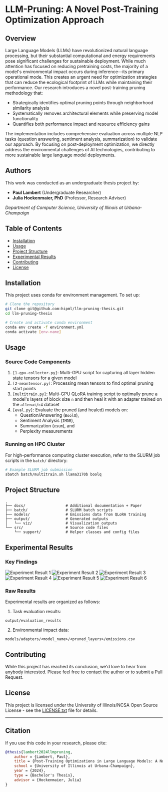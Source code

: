 # LLM-Pruning: A Novel Post-Training Optimization Approach

## Overview
Large Language Models (LLMs) have revolutionized natural language processing, but their substantial computational and energy requirements pose significant challenges for sustainable deployment. While much attention has focused on reducing pretraining costs, the majority of a model's environmental impact occurs during inference—its primary operational mode. This creates an urgent need for optimization strategies that can reduce the ecological footprint of LLMs while maintaining their performance.
Our research introduces a novel post-training pruning methodology that:

* Strategically identifies optimal pruning points through neighborhood similarity analysis
* Systematically removes architectural elements while preserving model functionality
* Quantifies both performance impact and resource efficiency gains

The implementation includes comprehensive evaluation across multiple NLP tasks (question answering, sentiment analysis, summarization) to validate our approach. By focusing on post-deployment optimization, we directly address the environmental challenges of AI technologies, contributing to more sustainable large language model deployments.

## Authors
This work was conducted as an undergraduate thesis project by:
- **Paul Lambert** (Undergraduate Researcher)
- **Julia Hockenmaier, PhD** (Professor, Research Adviser)

*Department of Computer Science, University of Illinois at Urbana-Champaign*

## Table of Contents
- [Installation](#installation)
- [Usage](#usage)
- [Project Structure](#project-structure)
- [Experimental Results](#experimental-results)
- [Contributing](#contributing)
- [License](#license)

## Installation

This project uses conda for environment management. To set up:

```bash
# Clone the repository
git clone git@github.com:hipml/llm-pruning-thesis.git 
cd llm-pruning-thesis

# Create and activate conda environment
conda env create -f environment.yml
conda activate [env-name]
```

## Usage

### Source Code Components

1. `[1-gpu-collector.py]`: Multi-GPU script for capturing all layer hidden state tensors for a given model
2. `[2-meantensor.py]`: Processing mean tensors to find optimal pruning start points
3. `[multitrain.py]`: Multi-GPU QLoRA training script to optimally prune a model's layers of block size `n` and then heal it with an adapter trained on the `allenai/c4` dataset
4. `[eval.py]`: Evaluate the pruned (and healed) models on:
   * Question/Answering (`BoolQ`), 
   * Sentiment Analysis (`IMDB`), 
   * Summarization (`xsum`), and 
   * Perplexity measurements

### Running on HPC Cluster

For high-performance computing cluster execution, refer to the SLURM job scripts in the `batch/` directory:

```bash
# Example SLURM job submission
sbatch batch/multitrain.sh llama3170b boolq
```

## Project Structure

```
.
├── docs/                  # Additional documentation + Paper
├── batch/                 # SLURM batch scripts
├── models/                # Emissions data from QLoRA training
├── output/                # Generated outputs
│   └── viz/               # Visualization outputs
└── src/                   # Source code files
    └── support/           # Helper classes and config files

```

## Experimental Results

### Key Findings

![Experiment Result 1](output/viz/meta-llama_combined_heatmaps.png)
![Experiment Result 2](output/viz/qwen_combined_heatmaps.png)
![Experiment Result 3](output/viz/llama_boolq_family_comparison.png)
![Experiment Result 4](output/viz/llama_family_imdb_accuracy_comparison.png)
![Experiment Result 5](output/viz/emissions_plot.png)
![Experiment Result 6](output/viz/inference_emissions_qwen_family.png)

### Raw Results

Experimental results are organized as follows: 

1. Task evaluation results: 

```
output/evaluation_results
```

2. Environmental impact data: 
```
models/adapters/<model_name>/<pruned_layers>/emissions.csv
```

## Contributing

While this project has reached its conclusion, we'd love to hear from anybody interested. Please feel free to contact the author or to submit a Pull Request.

## License

This project is licensed under the University of Illinois/NCSA Open Source License - see the [LICENSE.txt](LICENSE.txt) file for details.

---

## Citation

If you use this code in your research, please cite:

```bibtex
@thesis{lambert2024llmpruning,
    author = {Lambert, Paul},
    title = {Post-Training Optimizations in Large Language Models: A Novel Pruning Approach},
    school = {University of Illinois at Urbana-Champaign},
    year = {2024},
    type = {Bachelor's Thesis},
    advisor = {Hockenmaier, Julia}
}
```
